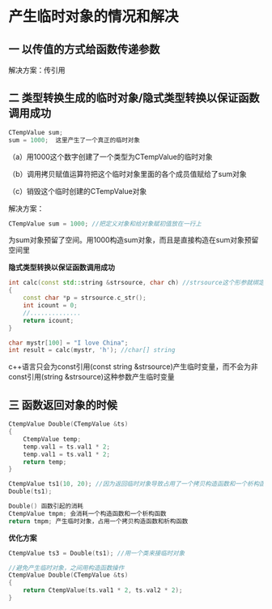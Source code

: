 # 产生临时对象的情况和解决

## 一 以传值的方式给函数传递参数

解决方案：传引用

## 二 类型转换生成的临时对象/隐式类型转换以保证函数调用成功

```c++
CTempValue sum;
sum = 1000;  这里产生了一个真正的临时对象
```

（a）用1000这个数字创建了一个类型为CTempValue的临时对象

（b）调用拷贝赋值运算符把这个临时对象里面的各个成员值赋给了sum对象

（c）销毁这个临时创建的CTempValue对象

 解决方案：

```c++
CTempValue sum = 1000; //把定义对象和给对象赋初值放在一行上
```

为sum对象预留了空间。用1000构造sum对象，而且是直接构造在sum对象预留空间里

**隐式类型转换以保证函数调用成功**

```c++
int calc(const std::string &strsource, char ch) //strsource这个形参就绑定到了string临时对象上
{
	const char *p = strsource.c_str();
	int icount = 0;
	//..............
	return icount;
}

char mystr[100] = "I love China";
int result = calc(mystr, 'h'); //char[] string
```

c++语言只会为const引用(const string &strsource)产生临时变量，而不会为非const引用(string &strsource)这种参数产生临时变量

## 三 函数返回对象的时候

```c++
CtempValue Double(CTempValue &ts)
{
	CtempValue temp;
	temp.val1 = ts.val1 * 2;
	temp.val1 = ts.val1 * 2;
	return temp;
}
```

```c++
CtempValue ts1(10, 20); //因为返回临时对象导致占用了一个拷贝构造函数和一个析构函数
Double(ts1);
```

```c++
Double() 函数引起的消耗
CtempValue tmpm; 会消耗一个构造函数和一个析构函数
return tmpm; 产生临时对象，占用一个拷贝构造函数和析构函数
```

**优化方案**

```c++
CtempValue ts3 = Double(ts1); //用一个类来接临时对象
```

```c++
//避免产生临时对象，之间用构造函数操作
CtempValue Double(CTempValue &ts)
{
	return CtempValue(ts.val1 * 2, ts.val2 * 2);
}
```

